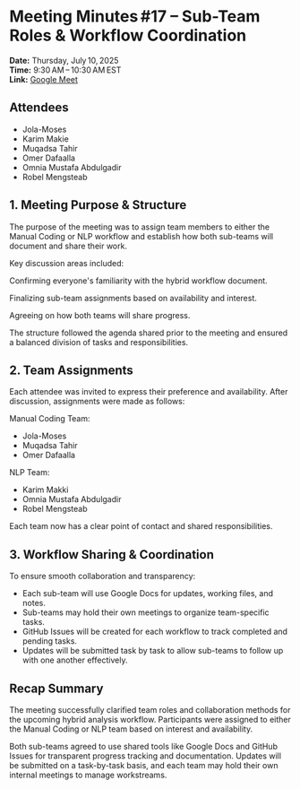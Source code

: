# Meeting Minutes #17 – Sub-Team Roles & Workflow Coordination

**Date:** Thursday, July 10, 2025  
**Time:** 9:30 AM – 10:30 AM EST  
**Link:** [Google Meet](https://meet.google.com/thw-hymo-eah)

## Attendees

- Jola-Moses
- Karim Makie
- Muqadsa Tahir
- Omer Dafaalla
- Omnia Mustafa Abdulgadir
- Robel Mengsteab

## 1. Meeting Purpose & Structure

The purpose of the meeting was to assign team members to either the Manual
Coding or NLP workflow and establish how both sub-teams will document and share
their work.

Key discussion areas included:

Confirming everyone's familiarity with the hybrid workflow document.

Finalizing sub-team assignments based on availability and interest.

Agreeing on how both teams will share progress.

The structure followed the agenda shared prior to the meeting and ensured a
balanced division of tasks and responsibilities.

## 2. Team Assignments

Each attendee was invited to express their preference and availability. After
discussion, assignments were made as follows:

Manual Coding Team:

- Jola-Moses
- Muqadsa Tahir
- Omer Dafaalla

NLP Team:

- Karim Makki
- Omnia Mustafa Abdulgadir
- Robel Mengsteab

Each team now has a clear point of contact and shared responsibilities.

## 3. Workflow Sharing & Coordination

To ensure smooth collaboration and transparency:

- Each sub-team will use Google Docs for updates, working files, and notes.
- Sub-teams may hold their own meetings to organize team-specific tasks.
- GitHub Issues will be created for each workflow to track completed and pending
 tasks.
- Updates will be submitted task by task to allow sub-teams to follow up with
one another effectively.

## Recap Summary

The meeting successfully clarified team roles and collaboration methods for the
upcoming hybrid analysis workflow. Participants were assigned to either the
Manual Coding or NLP team based on interest and availability.

Both sub-teams agreed to use shared tools like Google Docs and GitHub Issues
for transparent progress tracking and documentation. Updates will be submitted
on a task-by-task basis, and each team may hold their own internal meetings to
manage workstreams.
